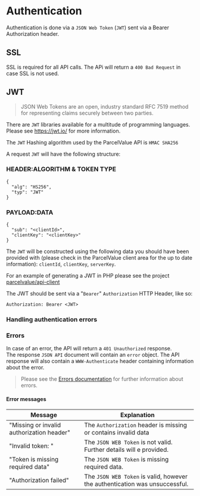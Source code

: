 # Authentication

Authentication is done via a `JSON Web Token` (`JWT`) sent via a Bearer Authorization header.

## SSL
SSL is required for all API calls.
The APi will return a `400 Bad Request` in case SSL is not used.

## JWT

> JSON Web Tokens are an open, industry standard RFC 7519 method for representing claims securely between two parties.

There are `JWT` libraries available for a multitude of programming languages.  
Please see https://jwt.io/ for more information.

The `JWT` Hashing algorithm used by the ParcelValue API is  `HMAC SHA256`

A request `JWT` will have the following structure:

### HEADER:ALGORITHM & TOKEN TYPE
```
{
  "alg": "HS256",
  "typ": "JWT"
}
```

### PAYLOAD:DATA
```
{
  "sub": "<clientId>",
  "clientKey": "<clientKey>"
}
```

The `JWT` will be constructed using the following data you should have been provided with (please check in the ParcelValue client area for the up to date information): `clientId`, `clientKey`, `serverKey`.

For an example of generating a JWT in PHP please see the project [parcelvalue/api-client](https://github.com/parcelvalue/api-client)

The JWT should be sent via a "`Bearer`" `Authorization` HTTP Header, like so:
```
Authorization: Bearer <JWT>
```

### Handling authentication errors

### Errors
In case of an error, the API will return a `401 Unauthorized` response.  
The response `JSON API` document will contain an `error` object.
The API response will also contain a `WWW-Authenticate` header containing information about the error.
> Please see the [Errors documentation](/docs/Errors.md) for further information about errors.  

#### Error messages
| Message                                   | Explanation                                                                 |
|-------------------------------------------|-----------------------------------------------------------------------------|
| "Missing or invalid authorization header" | The `Authorization` header is missing or contains invalid data              |
| "Invalid token: <further details>"        | The `JSON WEB Token` is not valid. Further details will e provided.         |
| "Token is missing required data"          | The `JSON WEB Token` is missing required data.                              |
| "Authorization failed"                    | The `JSON WEB Token` is valid, however the authentication was unsuccessful. |
